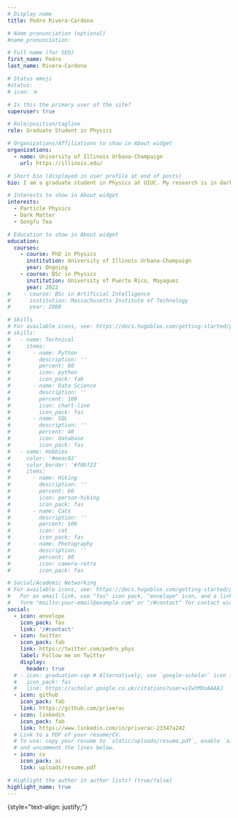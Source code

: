 ```yaml
---
# Display name
title: Pedro Rivera-Cardona

# Name pronunciation (optional)
#name_pronunciation:

# Full name (for SEO)
first_name: Pedro
last_name: Rivera-Cardona

# Status emoji
#status:
# icon: ☕️

# Is this the primary user of the site?
superuser: true

# Role/position/tagline
role: Graduate Student in Physics

# Organizations/Affiliations to show in About widget
organizations:
  - name: University of Illinois Urbana-Champaign
    url: https://illinois.edu/

# Short bio (displayed in user profile at end of posts)
bio: I am a graduate student in Physics at UIUC. My research is in dark matter theories in the early universe.

# Interests to show in About widget
interests:
  - Particle Physics
  - Dark Matter
  - Gongfu Tea

# Education to show in About widget
education:
  courses:
    - course: PhD in Physics
      institution: University of Illinois Urbana-Champaign
      year: Ongoing
    - course: BSc in Physics
      institution: University of Puerto Rico, Mayaguez
      year: 2022
#    - course: BSc in Artificial Intelligence
#      institution: Massachusetts Institute of Technology
#      year: 2008

# Skills
# For available icons, see: https://docs.hugoblox.com/getting-started/page-builder/#icons
# skills:
#   - name: Technical
#     items:
#       - name: Python
#         description: ''
#         percent: 80
#         icon: python
#         icon_pack: fab
#       - name: Data Science
#         description: ''
#         percent: 100
#         icon: chart-line
#         icon_pack: fas
#       - name: SQL
#         description: ''
#         percent: 40
#         icon: database
#         icon_pack: fas
#   - name: Hobbies
#     color: '#eeac02'
#     color_border: '#f0bf23'
#     items:
#       - name: Hiking
#         description: ''
#         percent: 60
#         icon: person-hiking
#         icon_pack: fas
#       - name: Cats
#         description: ''
#         percent: 100
#         icon: cat
#         icon_pack: fas
#       - name: Photography
#         description: ''
#         percent: 80
#         icon: camera-retro
#         icon_pack: fas

# Social/Academic Networking
# For available icons, see: https://docs.hugoblox.com/getting-started/page-builder/#icons
#   For an email link, use "fas" icon pack, "envelope" icon, and a link in the
#   form "mailto:your-email@example.com" or "/#contact" for contact widget.
social:
  - icon: envelope
    icon_pack: fas
    link: '/#contact'
  - icon: twitter
    icon_pack: fab
    link: https://twitter.com/pedro_phys
    label: Follow me on Twitter
    display:
      header: true
  # - icon: graduation-cap # Alternatively, use `google-scholar` icon from `ai` icon pack
  #   icon_pack: fas
  #   link: https://scholar.google.co.uk/citations?user=sIwtMXoAAAAJ
  - icon: github
    icon_pack: fab
    link: https://github.com/priverac
  - icon: linkedin
    icon_pack: fab
    link: https://www.linkedin.com/in/priverac-23347a242
  # Link to a PDF of your resume/CV.
  # To use: copy your resume to `static/uploads/resume.pdf`, enable `ai` icons in `params.yaml`,
  # and uncomment the lines below.
  - icon: cv
    icon_pack: ai
    link: uploads/resume.pdf

# Highlight the author in author lists? (true/false)
highlight_name: true
---
```


<!-- Chien Shiung Wu is a professor of artificial intelligence at the Stanford AI Lab. Her research interests include distributed robotics, mobile computing and programmable matter. She leads the Robotic Neurobiology group, which develops self-reconfiguring robots, systems of self-organizing robots, and mobile sensor networks. -->
{style="text-align: justify;"}
